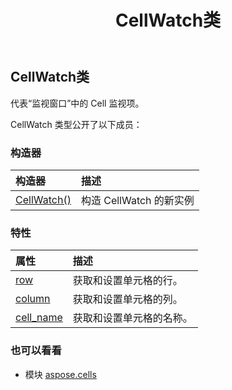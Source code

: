 ﻿---
title: CellWatch类
second_title: Aspose.Cells for Python via .NET API 参考资料
description:
type: docs
weight: 160
url: /zh/python-net/aspose.cells/cellwatch/
is_root: false
---
##  CellWatch类
代表“监视窗口”中的 Cell 监视项。



CellWatch 类型公开了以下成员：

### 构造器
|构造器|描述|
| :- | :- |
| [CellWatch()](/cells/zh/python-net/aspose.cells/cellwatch/__init__/#) |构造 CellWatch 的新实例|


### 特性
|属性|描述|
| :- | :- |
| [row](/cells/zh/python-net/aspose.cells/cellwatch/row) |获取和设置单元格的行。|
| [column](/cells/zh/python-net/aspose.cells/cellwatch/column) |获取和设置单元格的列。|
| [cell_name](/cells/zh/python-net/aspose.cells/cellwatch/cell_name) |获取和设置单元格的名称。|



### 也可以看看
* 模块 [aspose.cells](..)
